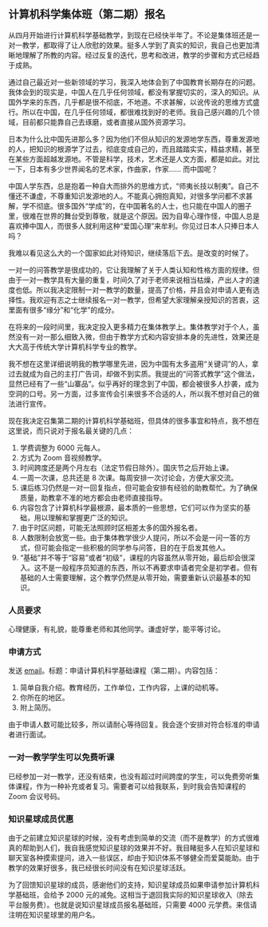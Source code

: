 <div class="inner">
<h2>计算机科学集体班（第二期）报名</h2>
<p>从四月开始进行计算机科学基础教学，到现在已经快半年了。不论是集体班还是一对一教学，都取得了让人欣慰的效果。挺多人学到了真实的知识，我自己也更加清晰地理解了所教的内容。经过反复的迭代，思考和改进，教学的步骤和方式已经趋于成熟。</p>
<p>通过自己最近对一些新领域的学习，我深入地体会到了中国教育长期存在的问题。我体会到的现实是，中国人在几乎任何领域，都没有掌握切实的，深入的知识。从国外学来的东西，几乎都是很不彻底，不地道。不求甚解，以讹传讹的思维方式盛行。所以在中国，在几乎任何领域，都很难找到好的老师。我自己感兴趣的几个领域，目前都只能靠自己去琢磨，或者直接从国外资源学习。</p>
<p>日本为什么比中国先进那么多？因为他们不但从知识的发源地学东西，尊重发源地的人，把知识的根源学了过去，彻底变成自己的，而且踏踏实实，精益求精，甚至在某些方面超越发源地。不管是科学，技术，艺术还是人文方面，都是如此。对比一下，日本有多少世界闻名的艺术家，作曲家，作家…… 而中国呢？</p>
<p>中国人学东西，总是抱着一种自大而排外的思维方式，“师夷长技以制夷”。自己不懂还不谦虚，不尊重知识发源地的人。不能真心拥抱真知，对很多学问都不求甚解，学不彻底。很多国外“学成”的，在中国著名的人士，也只能在中国人的圈子里，很难在世界的舞台受到尊敬，就是这个原因。因为自卑心理作怪，中国人总是喜欢捧中国人，而很多人就利用这种“爱国心理”来牟利。你见过日本人只捧日本人吗？</p>
<p>我难以看见这么大的一个国家如此对待知识，继续落后下去。是改变的时候了。</p>
<p>一对一的问答教学是很成功的，它让我理解了关于人类认知和性格方面的规律。但由于一对一教学具有大量的重复，时间久了对于老师来说相当枯燥，产出人才的速度也低。所以我决定限制一对一教学的数量，提高了价格，并且会对申请人更有选择性。我欢迎有志之士继续报名一对一教学，但希望大家理解亲授知识的苦衷，这里面有很多“缘分”和“化学”的成分。</p>
<p>在将来的一段时间里，我决定投入更多精力在集体教学上。集体教学对于个人，虽然没有一对一那么细致入微，但由于教学方式和内容安排本身的先进性，效果还是大大高于传统大学计算机科学专业的教学。</p>
<p>我不想在这里详细说明我的教学哪里先进，因为中国有太多盗用“关键词”的人，拿过去就成为自己的主打广告词，却做不到实质。我提出的“问答式教学”这个做法，显然已经有了一些“山寨品”。似乎再好的理念到了中国，都会被很多人抄袭，成为空洞的口号。另一方面，过多宣传会引来很多不合适的人，所以我不想对自己的做法进行宣传。</p>
<p>现在我决定召集第二期的计算机科学基础班，但具体的很多事宜和特点，我不想在这里说，而只说对于报名最关键的几点：</p>
<ol>
<li>学费调整为 6000 元每人。</li>
<li>方式为 Zoom 音视频教学。</li>
<li>时间跨度还是两个月左右（法定节假日除外）。国庆节之后开始上课。</li>
<li>一周一次课，总共还是 8 次课。每周安排一次讨论会，方便大家交流。</li>
<li>课后练习仍然是一对一回复指点，但可能会安排有经验的助教帮忙。为了确保质量，助教拿不准的地方都会由老师直接指导。</li>
<li>内容包含了计算机科学最根源，最本质的一些思想，它们可以作为坚实的基础，用以理解和掌握更广泛的知识。</li>
<li>由于时区问题，可能无法照顾时区相差太多的国外报名者。</li>
<li>人数限制会放宽一些。由于集体教学很少人提问，所以不会是一问一答的方式，但可能会指定一些积极的同学参与问答，目的在于启发其他人。</li>
<li>“基础”并不等于“容易”或者“初级”，课程的内容虽然从零开始，最后却会很深入。这不是一般程序员知道的东西，所以不再要求申请者完全是初学者。但有基础的人士需要理解，这个教学仍然是从零开始，需要重新认识最基本的知识。</li>
</ol>
<h3 id="人员要求">人员要求</h3>
<p>心理健康，有礼貌，能尊重老师和其他同学。谦虚好学，能平等讨论。</p>
<h3 id="申请方式">申请方式</h3>
<p>发送 <a href="mailto:yinwang.advising@icloud.com?subject=申请计算机科学基础课程第二期&amp;body=1. 简单自我介绍。教育经历，工作单位，工作内容，职级，上课的动机等。%0A2. 你的时区。%0A3. 附上简历。">email</a>。标题：申请计算机科学基础课程（第二期）。内容包括：</p>
<ol>
<li>简单自我介绍。教育经历，工作单位，工作内容，上课的动机等。</li>
<li>你所在的地区。</li>
<li>附上简历。</li>
</ol>
<p>由于申请人数可能比较多，所以请耐心等待回复。我会逐个安排对符合标准的申请者进行面试。</p>
<h3 id="一对一教学学生可以免费听课">一对一教学学生可以免费听课</h3>
<p>已经参加一对一教学，还没有结束，也没有超过时间跨度的学生，可以免费旁听集体课程，作为一种补充或者复习。需要者可以给我联系，到时我会告知课程的 Zoom 会议号码。</p>
<h3 id="知识星球成员优惠">知识星球成员优惠</h3>
<p>由于之前建立知识星球的时候，没有考虑到简单的交流（而不是教学）的方式很难真的帮助到人们，我自我感觉知识星球的效果并不好。我目睹挺多人在知识星球和聊天室各种摸索提问，进入一些误区，却由于知识体系不够健全而爱莫能助。由于教学的效果好很多，我已经很长时间没有在知识星球活跃。</p>
<p>为了回馈知识星球的成员，感谢他们的支持，知识星球成员如果申请参加计算机科学基础班，会给予 2000 元的减免。这相当于退回我实际的知识星球收入（除去平台服务费）。也就是说知识星球成员报名基础班，只需要 4000 元学费。来信请注明在知识星球里的用户名。</p>
</div>
<!--
<div class="ad-banner" style="margin-top: 5px">
<script async src="//pagead2.googlesyndication.com/pagead/js/adsbygoogle.js"></script>
<ins class="adsbygoogle"
                    style="display:inline-block;width:100%;height:90px"
                    data-ad-client="ca-pub-1331524016319584"
                    data-ad-slot="6657867155"></ins>
<script>(adsbygoogle = window.adsbygoogle || []).push({});</script>
</div>
<script data-ad-client="ca-pub-1331524016319584" async
            src="https://pagead2.googlesyndication.com/pagead/js/adsbygoogle.js">
</script>
        -->
    